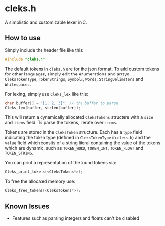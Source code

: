 # cleks.h

A simplistic and customizable lexer in C. 

## How to use

Simply include the header file like this:
```c
#include "cleks.h"
```

The default tokens in `cleks.h` are for the json format. 
To add custom tokens for other languages, simply edit the enumerations and arrays `CleksTokenType`, `TokenStrings`, `Symbols`, `Words`, `StringDelimeters` and `Whitespaces`.

For lexing, simply use `Cleks_lex` like this:
```c
char buffer[] = "[1, 2, 3]"; // the buffer to parse
Cleks_lex(buffer, strlen(buffer));
```

This will return a dynamically allocated `CleksTokens` structure with a `size` and `items` field.
To parse the tokens, iterate over `items`.

Tokens are stored in the `CleksToken` structure. Each has a `type` field indicating the token type (defined in `CleksTokenType` in `cleks.h`) and the `value` field which consits of a string literal containing the value of the tokens which are dynamic, such as `TOKEN_WORD`, `TOKEN_INT`, `TOKEN_FLOAT` and `TOKEN_STRING`.

You can print a representation of the found tokens via:
```c
Cleks_print_tokens(<CleksTokens*>);
```

To free the allocated memory use:
```c
Cleks_free_tokens(<CleksTokens*>);
```

## Known Issues
- Features such as parsing integers and floats can't be disabled